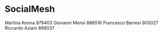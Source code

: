 # SocialMesh
Martina Kenna 879403
Giovanni Mensi 886516
Francesco Barresi 905027
Riccardo Aziani 866037
